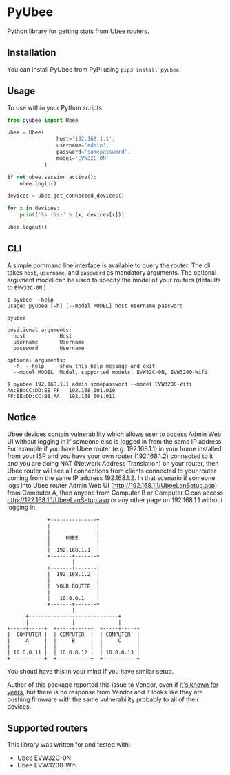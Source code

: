 # PyUbee
Python library for getting stats from [Ubee routers](http://www.ubeeinteractive.com/products).

Installation
------------

You can install PyUbee from PyPi using `pip3 install pyubee`.

Usage
-----

To use within your Python scripts:
```python
from pyubee import Ubee

ubee = Ubee(
                host='192.168.1.1',
                username='admin',
                password='somepassword',
                model='EVW32C-0N'
            )

if not ubee.session_active():
    ubee.login()

devices = ubee.get_connected_devices()

for x in devices:
    print('%s (%s)' % (x, devices[x]))

ubee.logout()
```

CLI
---

A simple command line interface is available to query the router. The cli takes `host`, `username`, and `password` as mandatory arguments. The optional argument model can be used to specify the model of your routers (defaults to `EVW32C-0N`.)
```
$ pyubee --help
usage: pyubee [-h] [--model MODEL] host username password

pyubee

positional arguments:
  host           Host
  username       Username
  password       Username

optional arguments:
  -h, --help     show this help message and exit
  --model MODEL  Model, supported models: EVW32C-0N, EVW3200-Wifi

$ pyubee 192.168.1.1 admin somepassword --model EVW3200-Wifi
AA:BB:CC:DD:EE:FF	192.168.001.010
FF:EE:DD:CC:BB:AA	192.168.001.011
```

Notice
------
Ubee devices contain vulnerability which allows user to access Admin Web UI without logging in if someone else is logged in from the same IP address. For example if you have Ubee router (e.g. 192.168.1.1) in your home installed from your ISP and you have your own router (192.168.1.2) connected to it and you are doing NAT (Network Address Translation) on your router, then Ubee router will see all connections from clients connected to your router coming from the same IP address 192.168.1.2. In that scenario if someone logs into Ubee router Admin Web UI (http://192.168.1.1/UbeeLanSetup.asp) from Computer A, then anyone from Computer B or Computer C can access http://192.168.1.1/UbeeLanSetup.asp or any other page on 192.168.1.1 without logging in.

```
             +---------------+
             |               |
             |               |
             |     UBEE      |
             |               |
             |  192.168.1.1  |
             +-------+-------+
                     |
             +-------+-------+
             |  192.168.1.2  |
             |               |
             |  YOUR ROUTER  |
             |               |
             |   10.0.0.1    |
             +-------+-------+
                     |
      +-----------------------------+
      |              |              |
+-----+-----+  +-----+-----+  +-----+-----+
|  COMPUTER |  | COMPUTER  |  | COMPUTER  |
|     A     |  |     B     |  |     C     |
|           |  |           |  |           |
| 10.0.0.11 |  | 10.0.0.12 |  | 10.0.0.13 |
+-----------+  +-----------+  +-----------+
```

You shoud have this in your mind if you have similar setup.

Author of this package reported this issue to Vendor, even if [it's known for years](https://www.exploit-db.com/exploits/40156), but there is no response from Vendor and it looks like they are pushing firmware with the same vulnerability probably to all of their devices.

Supported routers
-----------------
This library was written for and tested with:

* Ubee EVW32C-0N
* Ubee EVW3200-Wifi
